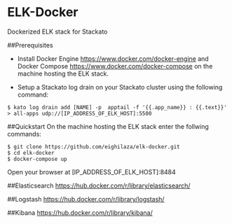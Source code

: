 # ELK-Docker
Dockerized ELK stack for Stackato

##Prerequisites
- Install Docker Engine https://www.docker.com/docker-engine and Docker Compose https://www.docker.com/docker-compose on the machine hosting the ELK stack.

- Setup a Stackato log drain on your Stackato cluster using the following command:
```
$ kato log drain add [NAME] -p  apptail -f '{{.app_name}} : {{.text}}' > all-apps udp://[IP_ADDRESS_OF_ELK_HOST]:5500
```

##Quickstart
On the machine hosting the ELK stack enter the follwing commands:
```
$ git clone https://github.com/eighilaza/elk-docker.git
$ cd elk-docker
$ docker-compose up
```

Open your browser at [IP_ADDRESS_OF_ELK_HOST]:8484

##Elasticsearch
https://hub.docker.com/r/library/elasticsearch/

##Logstash
https://hub.docker.com/r/library/logstash/

##Kibana
https://hub.docker.com/r/library/kibana/
